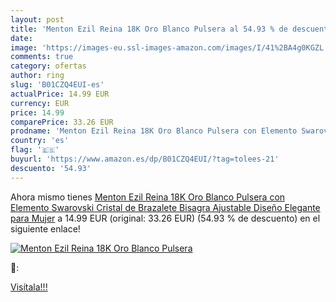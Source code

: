 ```yaml
---
layout: post
title: 'Menton Ezil Reina 18K Oro Blanco Pulsera al 54.93 % de descuento'
date: 
image: 'https://images-eu.ssl-images-amazon.com/images/I/41%2BA4g0KGZL._SL200_.jpg'
comments: true
category: ofertas
author: ring
slug: 'B01CZQ4EUI-es'
actualPrice: 14.99 EUR
currency: EUR
price: 14.99
comparePrice: 33.26 EUR
prodname: 'Menton Ezil Reina 18K Oro Blanco Pulsera con Elemento Swarovski Cristal de Brazalete Bisagra Ajustable Diseño Elegante para Mujer'
country: 'es'
flag: '🇪🇸'
buyurl: 'https://www.amazon.es/dp/B01CZQ4EUI/?tag=tolees-21'
descuento: '54.93'
---
```


Ahora mismo tienes [Menton Ezil Reina 18K Oro Blanco Pulsera con Elemento Swarovski Cristal de Brazalete Bisagra Ajustable Diseño Elegante para Mujer](https://www.amazon.es/dp/B01CZQ4EUI/?tag=tolees-21) a 14.99 EUR (original: 33.26 EUR) (54.93 %  de descuento) en el siguiente enlace!

[![Menton Ezil Reina 18K Oro Blanco Pulsera](https://images-eu.ssl-images-amazon.com/images/I/41%2BA4g0KGZL._SL200_.jpg)](https://www.amazon.es/dp/B01CZQ4EUI/?tag=tolees-21)

🔎:


[Visítala!!!](https://www.amazon.es/dp/B01CZQ4EUI/?tag=tolees-21)
